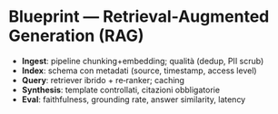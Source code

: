 # Blueprint — Retrieval-Augmented Generation (RAG)

- **Ingest**: pipeline chunking+embedding; qualità (dedup, PII scrub)
- **Index**: schema con metadati (source, timestamp, access level)
- **Query**: retriever ibrido + re‑ranker; caching
- **Synthesis**: template controllati, citazioni obbligatorie
- **Eval**: faithfulness, grounding rate, answer similarity, latency
